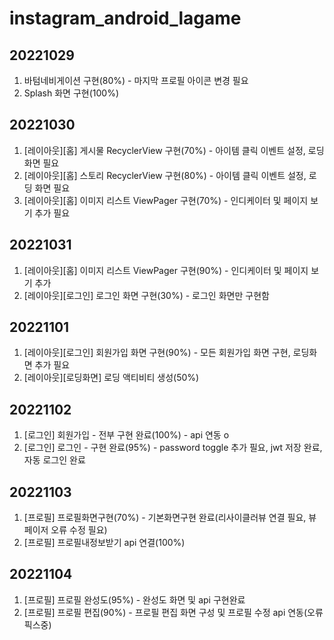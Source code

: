 # instagram_android_lagame

## 20221029
 1. 바텀네비게이션 구현(80%) - 마지막 프로필 아이콘 변경 필요
 2. Splash 화면 구현(100%)
## 20221030
 1. [레이아웃][홈] 게시물 RecyclerView 구현(70%) - 아이템 클릭 이벤트 설정, 로딩 화면 필요
 2. [레이아웃][홈] 스토리 RecyclerView 구현(80%) - 아이템 클릭 이벤트 설정, 로딩 화면 필요
 3. [레이아웃][홈] 이미지 리스트 ViewPager 구현(70%) - 인디케이터 및 페이지 보기 추가 필요
## 20221031
 1. [레이아웃][홈] 이미지 리스트 ViewPager 구현(90%) - 인디케이터 및 페이지 보기 추가
 2. [레이아웃][로그인] 로그인 화면 구현(30%) - 로그인 화면만 구현함
## 20221101
 1. [레이아웃][로그인] 회원가입 화면 구현(90%) - 모든 회원가입 화면 구현, 로딩화면 추가 필요
 2. [레이아웃][로딩화면] 로딩 액티비티 생성(50%)
## 20221102
 1. [로그인] 회원가입 - 전부 구현 완료(100%) - api 연동 o
 2. [로그인] 로그인 - 구현 완료(95%) - password toggle 추가 필요, jwt 저장 완료, 자동 로그인 완료
## 20221103
 1. [프로필] 프로필화면구현(70%) - 기본화면구현 완료(리사이클러뷰 연결 필요, 뷰페이저 오류 수정 필요)
 2. [프로필] 프로필내정보받기 api 연결(100%)
## 20221104
 1. [프로필] 프로필 완성도(95%) - 완성도 화면 및 api 구현완료
 2. [프로필] 프로필 편집(90%) - 프로필 편집 화면 구성 및 프로필 수정 api 연동(오류 픽스중)
